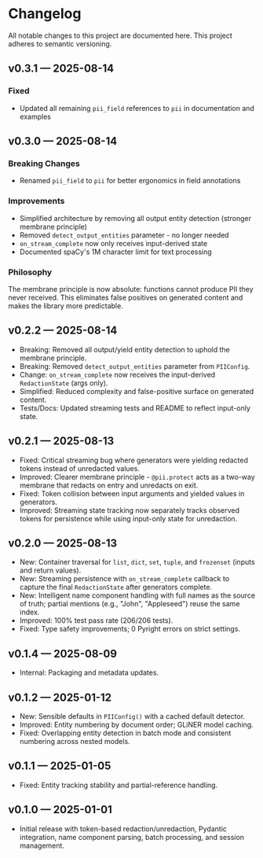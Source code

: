 # Changelog

All notable changes to this project are documented here. This project adheres to semantic versioning.

## v0.3.1 — 2025-08-14

### Fixed
- Updated all remaining `pii_field` references to `pii` in documentation and examples

## v0.3.0 — 2025-08-14

### Breaking Changes
- Renamed `pii_field` to `pii` for better ergonomics in field annotations

### Improvements
- Simplified architecture by removing all output entity detection (stronger membrane principle)
- Removed `detect_output_entities` parameter - no longer needed
- `on_stream_complete` now only receives input-derived state
- Documented spaCy's 1M character limit for text processing

### Philosophy
The membrane principle is now absolute: functions cannot produce PII they never received. This eliminates false positives on generated content and makes the library more predictable.

## v0.2.2 — 2025-08-14

- Breaking: Removed all output/yield entity detection to uphold the membrane principle.
- Breaking: Removed `detect_output_entities` parameter from `PIIConfig`.
- Change: `on_stream_complete` now receives the input-derived `RedactionState` (args only).
- Simplified: Reduced complexity and false-positive surface on generated content.
- Tests/Docs: Updated streaming tests and README to reflect input-only state.

## v0.2.1 — 2025-08-13

- Fixed: Critical streaming bug where generators were yielding redacted tokens instead of unredacted values.
- Improved: Clearer membrane principle - `@pii.protect` acts as a two-way membrane that redacts on entry and unredacts on exit.
- Fixed: Token collision between input arguments and yielded values in generators.
- Improved: Streaming state tracking now separately tracks observed tokens for persistence while using input-only state for unredaction.

## v0.2.0 — 2025-08-13

- New: Container traversal for `list`, `dict`, `set`, `tuple`, and `frozenset` (inputs and return values).
- New: Streaming persistence with `on_stream_complete` callback to capture the final `RedactionState` after generators complete.
- New: Intelligent name component handling with full names as the source of truth; partial mentions (e.g., "John", "Appleseed") reuse the same index.
- Improved: 100% test pass rate (206/206 tests).
- Fixed: Type safety improvements; 0 Pyright errors on strict settings.

## v0.1.4 — 2025-08-09

- Internal: Packaging and metadata updates.

## v0.1.2 — 2025-01-12

- New: Sensible defaults in `PIIConfig()` with a cached default detector.
- Improved: Entity numbering by document order; GLiNER model caching.
- Fixed: Overlapping entity detection in batch mode and consistent numbering across nested models.

## v0.1.1 — 2025-01-05

- Fixed: Entity tracking stability and partial-reference handling.

## v0.1.0 — 2025-01-01

- Initial release with token-based redaction/unredaction, Pydantic integration, name component parsing, batch processing, and session management.
